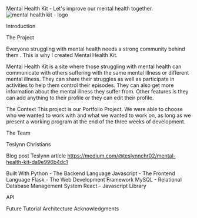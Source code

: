 Mental Health Kit - Let's improve our mental health together.
![mental health kit - logo](https://user-images.githubusercontent.com/104847651/223721986-6ad4772a-5677-4e1b-86fa-a60b5ffb6e3d.png)

Introduction

The Project

Everyone struggling with mental health needs a strong community behind them . This is why I created Mental Health Kit.

Mental Health Kit is a site where those struggling with mental health can communicate with others suffering with the same mental illness or different mental illness. They can share their struggles as well as participate in activities to help them control their episodes. They can also get more information about the mental illness they suffer from. 
Other features is they can add anything to their profile or they can edit their profile.

The Context
This project is our Portfolio Project. We were able to choose who we wanted to work with and what we wanted to work on, as long as we present a working program at the end of the three weeks of development.

The Team 

Teslynn Christians 

Blog post
Teslynn article https://medium.com/@teslynnchr02/mental-health-kit-da9e996b4dc1

Built With
Python - The Backend Language
Javascript - The Frontend Language
Flask - The Web Development Framework
MySQL - Relational Database Management System
React - Javascript Library

API

Future
Tutorial
Architecture
Acknowledgments
